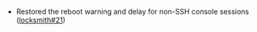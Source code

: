 - Restored the reboot warning and delay for non-SSH console sessions ([locksmith#21](https://github.com/flatcar/locksmith/pull/21))
